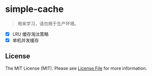 # simple-cache

> 用来学习，请勿用于生产环境。

- [x] LRU 缓存淘汰策略
- [x] 单机并发缓存

## License

The MIT License (MIT). Please see [License File](LICENSE) for more information.